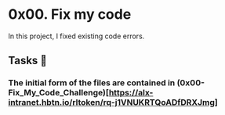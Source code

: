 # 0x00. Fix my code
In this project, I fixed existing code errors.

## Tasks :page_with_curl:
### The initial form of the files are contained in (0x00-Fix_My_Code_Challenge)[https://alx-intranet.hbtn.io/rltoken/rq-j1VNUKRTQoADfDRXJmg]

	
